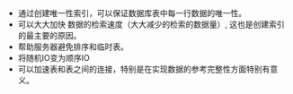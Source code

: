 
- 通过创建唯一性索引，可以保证数据库表中每一行数据的唯一性。
- 可以大大加快 数据的检索速度（大大减少的检索的数据量）, 这也是创建索引的最主要的原因。
- 帮助服务器避免排序和临时表。
- 将随机IO变为顺序IO
- 可以加速表和表之间的连接，特别是在实现数据的参考完整性方面特别有意义。